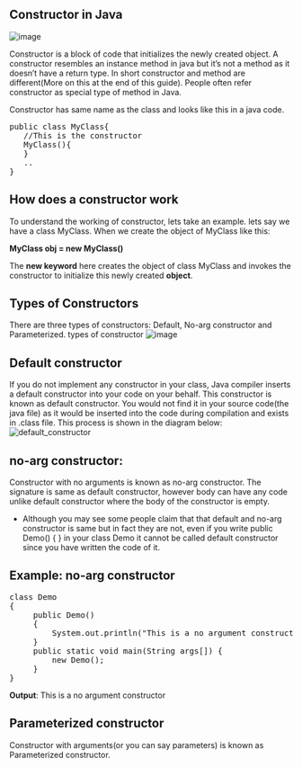 ## Constructor in Java
![image](https://user-images.githubusercontent.com/67740644/141668793-b4a8cbfd-5065-4def-adf5-eb1758652d96.png)

Constructor is a block of code that initializes the newly created object. A constructor resembles an instance method in java but it’s not a method as it doesn’t have a return type. In short constructor and method are different(More on this at the end of this guide). People often refer constructor as special type of method in Java.

Constructor has same name as the class and looks like this in a java code.
<pre>
public class MyClass{
   //This is the constructor
   MyClass(){
   }
   ..
}
</pre>
## How does a constructor work

To understand the working of constructor, lets take an example. lets say we have a class MyClass.
When we create the object of MyClass like this:

**MyClass obj = new MyClass()**

The **new keyword** here creates the object of class MyClass and invokes the constructor to initialize this newly created **object**.

## Types of Constructors

There are three types of constructors: Default, No-arg constructor and Parameterized.
types of constructor
![image](https://user-images.githubusercontent.com/67740644/141668913-8cc675f6-d2bf-492a-9317-cb911005a4ce.png)

## Default constructor

If you do not implement any constructor in your class, Java compiler inserts a default constructor into your code on your behalf.
This constructor is known as default constructor. You would not find it in your source code(the java file) as it would be inserted into the code during compilation and exists in .class file.
This process is shown in the diagram below:
![default_constructor](https://user-images.githubusercontent.com/67740644/141668708-9583589a-82e3-4f18-80f9-304848ad1b8e.jpg)

## no-arg constructor:

Constructor with no arguments is known as no-arg constructor. The signature is same as default constructor, however body can have any code unlike default constructor where the body of the constructor is empty.
- Although you may see some people claim that that default and no-arg constructor is same but in fact they are not, even if you write public Demo() { } in your class Demo it cannot be called default constructor since you have written the code of it.

## Example: no-arg constructor
<pre>
class Demo
{
     public Demo()
     {
         System.out.println("This is a no argument constructor");
     }
     public static void main(String args[]) {
    	 new Demo();
     }
}
</pre>

**Output**:
This is a no argument constructor

## Parameterized constructor
Constructor with arguments(or you can say parameters) is known as Parameterized constructor.
